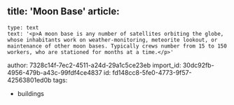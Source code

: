 title: 'Moon Base'
article:
  -
    type: text
    text: '<p>A moon base is any number of satellites orbiting the globe, whose inhabitants work on weather-monitoring, meteorite lookout, or maintenance of other moon bases. Typically crews number from 15 to 150 workers, who are stationed for months at a time.</p>'
author: 7328c14f-7ec2-4511-a24d-29a1c5ce23eb
import_id: 30dc92fb-4956-479b-a43c-99fdf4ce4837
id: fd148cc8-5fe0-4773-9f57-42563801ed0b
tags:
  - buildings
